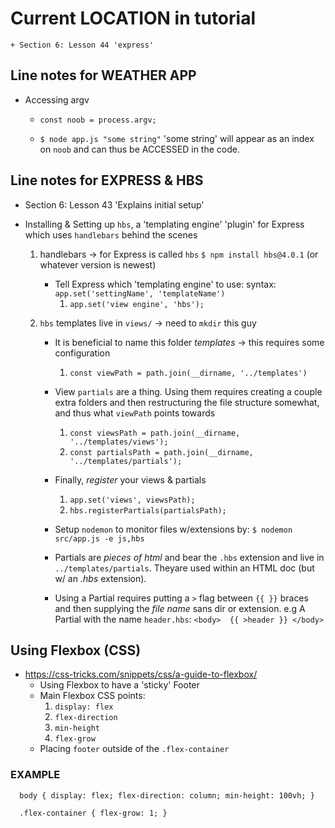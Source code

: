 # Current LOCATION in tutorial
	+ Section 6: Lesson 44 'express'

## Line notes for WEATHER APP

* Accessing argv
	+ `const noob = process.argv;`
	
	+ `$ node app.js "some string"` 'some string' will appear as an index on `noob` and can thus be ACCESSED in the code.

## Line notes for EXPRESS & HBS
* Section 6: Lesson 43 'Explains initial setup'

* Installing & Setting up `hbs`, a 'templating engine' 'plugin' for Express which uses `handlebars` behind the scenes	
	1. handlebars -> for Express is called `hbs`
		`$ npm install hbs@4.0.1` (or whatever version is newest)
	
		+ Tell Express which 'templating engine' to use:
			syntax: `app.set('settingName', 'templateName')`
			1. `app.set('view engine', 'hbs');`

	2. `hbs` templates live in `views/` -> need to `mkdir` this guy

		+ It is beneficial to name this folder *templates* -> this requires some configuration
			1. `const viewPath = path.join(__dirname, '../templates')`

		+ View `partials` are a thing. Using them requires creating a couple extra folders and then restructuring the file structure somewhat, and thus what `viewPath` points towards
			1. `const viewsPath = path.join(__dirname, '../templates/views');`
			2. `const partialsPath = path.join(__dirname, '../templates/partials');`

		+ Finally, *register* your views & partials
			1. `app.set('views', viewsPath);`
			2. `hbs.registerPartials(partialsPath);`

		+ Setup `nodemon` to monitor files w/extensions by:
			`$ nodemon src/app.js -e js,hbs`

		+ Partials are *pieces of html* and bear the `.hbs` extension and live in `../templates/partials`. Theyare used within an HTML doc (but w/ an *.hbs* extension). 

		+ Using a Partial requires putting a `>` flag between `{{ }}` braces and then supplying the *file name* sans dir or extension. 
			e.g A Partial with the name `header.hbs`:
				`<body> 
					{{ >header }}
				</body>`

## Using Flexbox (CSS)
* https://css-tricks.com/snippets/css/a-guide-to-flexbox/
	+ Using Flexbox to have a 'sticky' Footer
	+ Main Flexbox CSS points:
		1. `display: flex` 
		2. `flex-direction` 
		3. `min-height` 
		4. `flex-grow`
	+ Placing `footer` outside of the `.flex-container`

### EXAMPLE
`	body {
		display: flex;
		flex-direction: column;
		min-height: 100vh;
	}
`

`	.flex-container {
		flex-grow: 1;
	}
`

